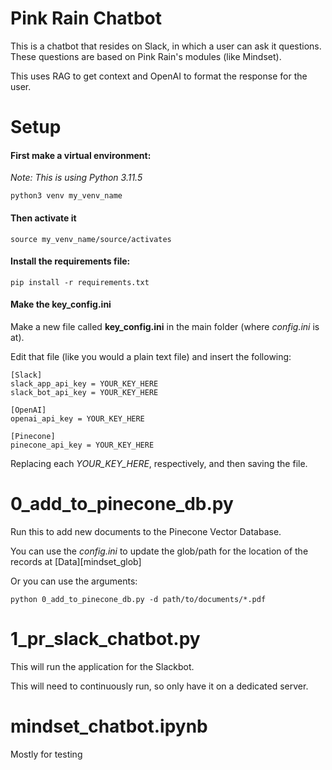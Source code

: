 # Pink Rain Chatbot
This is a chatbot that resides on Slack, in which a user can ask it questions.
These questions are based on Pink Rain's modules (like Mindset).

This uses RAG to get context and OpenAI to format the response for the user.

# Setup
#### First make a virtual environment:
*Note: This is using Python 3.11.5*
```
python3 venv my_venv_name
```

#### Then activate it
```
source my_venv_name/source/activates
```

#### Install the requirements file:
```
pip install -r requirements.txt
```

#### Make the key_config.ini
Make a new file called **key_config.ini** in the main folder (where *config.ini* is at).

Edit that file (like you would a plain text file) and insert the following:
```
[Slack]
slack_app_api_key = YOUR_KEY_HERE
slack_bot_api_key = YOUR_KEY_HERE

[OpenAI]
openai_api_key = YOUR_KEY_HERE

[Pinecone]
pinecone_api_key = YOUR_KEY_HERE
```

Replacing each *YOUR_KEY_HERE*, respectively, and then saving the file.


# 0_add_to_pinecone_db.py
Run this to add new documents to the Pinecone Vector Database.

You can use the *config.ini* to update the glob/path for the location of the records at \[Data\]\[mindset_glob\]

Or you can use the arguments:
```
python 0_add_to_pinecone_db.py -d path/to/documents/*.pdf
```

# 1_pr_slack_chatbot.py
This will run the application for the Slackbot.

This will need to continuously run, so only have it on a dedicated server.

# mindset_chatbot.ipynb
Mostly for testing